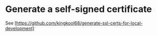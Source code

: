 # Generate a self-signed certificate

See [https://github.com/kingkool68/generate-ssl-certs-for-local-development]
